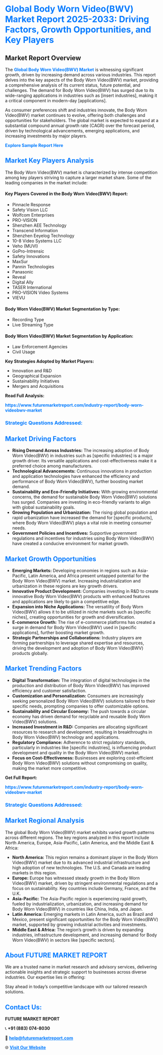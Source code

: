 <h1 style="color: #007BFF;">Global Body Worn Video(BWV) Market Report 2025-2033: Driving Factors, Growth Opportunities, and Key Players</h1>

<section id="overview">
<h2>Market Report Overview</h2>
<p>The <a href="https://www.futuremarketreport.com/industry-report/body-worn-videobwv-market" style="color: #007BFF; text-decoration: none;"><strong>Global Body Worn Video(BWV) Market</strong></a> is witnessing significant growth, driven by increasing demand across various industries. This report delves into the key aspects of the Body Worn Video(BWV) market, providing a comprehensive analysis of its current status, future potential, and challenges. The demand for Body Worn Video(BWV) has surged due to its wide-ranging applications in industries such as [insert industries], making it a critical component in modern-day [applications].</p>
<p>As consumer preferences shift and industries innovate, the Body Worn Video(BWV) market continues to evolve, offering both challenges and opportunities for stakeholders. The global market is expected to expand at a substantial compound annual growth rate (CAGR) over the forecast period, driven by technological advancements, emerging applications, and increasing investments by major players.</p>
</section>

<section id="overview">
<p><a href="https://www.futuremarketreport.com/request-sample/reportId=81315" style="color: #007BFF; text-decoration: none;"><strong>Explore Sample Report Here</strong></a></p>
</section>

<section id="key-players">
<h2 style="color: #007BFF;">Market Key Players Analysis</h2>
<p>The Body Worn Video(BWV) market is characterized by intense competition among key players striving to capture a larger market share. Some of the leading companies in the market include:</p>
<h4>Key Players Covered in the Body Worn Video(BWV) Report:</h4>
<ul><li>Pinnacle Response</li><li>Safety Vision LLC</li><li>Wolfcom Enterprises</li><li>PRO-VISION</li><li>Shenzhen AEE Technology</li><li>Transcend Information</li><li>Shenzhen Eeyelog Technology</li><li>10-8 Video Systems LLC</li><li>Veho (MUVI)</li><li>GoPro-Intrensic</li><li>Safety Innovations</li><li>MaxSur</li><li>Pannin Technologies</li><li>Panasonic</li><li>Reveal</li><li>Digital Ally</li><li>TASER International</li><li>PRO-VISION Video Systems</li><li>VIEVU</li></ul>
<h4>Body Worn Video(BWV) Market Segmentation by Type:</h4>
<ul><li>Recording Type</li><li>Live Streaming Type</li></ul>

<h4>Body Worn Video(BWV) Market Segmentation by Application:</h4>
<ul><li>Law Enforcement Agencies</li><li>Civil Usage</li></ul>
<p><strong>Key Strategies Adopted by Market Players:</strong></p>
<ul>
<li>Innovation and R&D</li>
<li>Geographical Expansion</li>
<li>Sustainability Initiatives</li>
<li>Mergers and Acquisitions</li>
</ul>
</section>

<section>
<p><strong>Read Full Analysis: </strong></p><a href="https://www.futuremarketreport.com/industry-report/body-worn-videobwv-market" style="color: #007BFF; text-decoration: none;"><strong>https://www.futuremarketreport.com/industry-report/body-worn-videobwv-market</strong></a>
<h3 style="color: #007BFF;">Strategic Questions Addressed:</h3>
</section>

<section id="driving-factors">
<h2 style="color: #007BFF;">Market Driving Factors</h2>
<ul>
<li><strong>Rising Demand Across Industries:</strong> The increasing adoption of Body Worn Video(BWV) in industries such as [specific industries] is a major growth driver. Its versatile applications and cost-effectiveness make it a preferred choice among manufacturers.</li>
<li><strong>Technological Advancements:</strong> Continuous innovations in production and application technologies have enhanced the efficiency and performance of Body Worn Video(BWV), further boosting market demand.</li>
<li><strong>Sustainability and Eco-Friendly Initiatives:</strong> With growing environmental concerns, the demand for sustainable Body Worn Video(BWV) solutions has surged. Companies are investing in eco-friendly variants to align with global sustainability goals.</li>
<li><strong>Growing Population and Urbanization:</strong> The rising global population and rapid urbanization have increased the demand for [specific products], where Body Worn Video(BWV) plays a vital role in meeting consumer needs.</li>
<li><strong>Government Policies and Incentives:</strong> Supportive government regulations and incentives for industries using Body Worn Video(BWV) have created a conducive environment for market growth.</li>
</ul>
</section>

<section id="growth-opportunities">
<h2 style="color: #007BFF;">Market Growth Opportunities</h2>
<ul>
<li><strong>Emerging Markets:</strong> Developing economies in regions such as Asia-Pacific, Latin America, and Africa present untapped potential for the Body Worn Video(BWV) market. Increasing industrialization and urbanization in these regions are key growth drivers.</li>
<li><strong>Innovative Product Development:</strong> Companies investing in R&D to create innovative Body Worn Video(BWV) products with enhanced features and applications are likely to gain a competitive edge.</li>
<li><strong>Expansion into Niche Applications:</strong> The versatility of Body Worn Video(BWV) allows it to be utilized in niche markets such as [specific niches], creating opportunities for growth and diversification.</li>
<li><strong>E-commerce Growth:</strong> The rise of e-commerce platforms has created a surge in demand for Body Worn Video(BWV) used in [specific applications], further boosting market growth.</li>
<li><strong>Strategic Partnerships and Collaborations:</strong> Industry players are forming partnerships to leverage shared expertise and resources, driving the development and adoption of Body Worn Video(BWV) products globally.</li>
</ul>
</section>

<section id="trending-factors">
<h2 style="color: #007BFF;">Market Trending Factors</h2>
<ul>
<li><strong>Digital Transformation:</strong> The integration of digital technologies in the production and distribution of Body Worn Video(BWV) has improved efficiency and customer satisfaction.</li>
<li><strong>Customization and Personalization:</strong> Consumers are increasingly seeking personalized Body Worn Video(BWV) solutions tailored to their specific needs, prompting companies to offer customizable options.</li>
<li><strong>Sustainability and Circular Economy:</strong> The push towards a circular economy has driven demand for recyclable and reusable Body Worn Video(BWV) solutions.</li>
<li><strong>Increased Investment in R&D:</strong> Companies are allocating significant resources to research and development, resulting in breakthroughs in Body Worn Video(BWV) technology and applications.</li>
<li><strong>Regulatory Compliance:</strong> Adherence to strict regulatory standards, particularly in industries like [specific industries], is influencing product development and quality in the Body Worn Video(BWV) market.</li>
<li><strong>Focus on Cost-Effectiveness:</strong> Businesses are exploring cost-efficient Body Worn Video(BWV) solutions without compromising on quality, making the market more competitive.</li>
</ul>
</section>

<section>
<p><strong>Get Full Report: </strong></p><a href="https://www.futuremarketreport.com/industry-report/body-worn-videobwv-market" style="color: #007BFF; text-decoration: none;"><strong>https://www.futuremarketreport.com/industry-report/body-worn-videobwv-market</strong></a>
<h3 style="color: #007BFF;">Strategic Questions Addressed:</h3>
</section>


<section id="regional-analysis">
<h2 style="color: #007BFF;">Market Regional Analysis</h2>
<p>The global Body Worn Video(BWV) market exhibits varied growth patterns across different regions. The key regions analyzed in this report include North America, Europe, Asia-Pacific, Latin America, and the Middle East & Africa:</p>
<ul>
<li><strong>North America:</strong> This region remains a dominant player in the Body Worn Video(BWV) market due to its advanced industrial infrastructure and high adoption of new technologies. The U.S. and Canada are leading markets in this region.</li>
<li><strong>Europe:</strong> Europe has witnessed steady growth in the Body Worn Video(BWV) market, driven by stringent environmental regulations and a focus on sustainability. Key countries include Germany, France, and the U.K.</li>
<li><strong>Asia-Pacific:</strong> The Asia-Pacific region is experiencing rapid growth, fueled by industrialization, urbanization, and increasing demand for Body Worn Video(BWV) in countries like China, India, and Japan.</li>
<li><strong>Latin America:</strong> Emerging markets in Latin America, such as Brazil and Mexico, present significant opportunities for the Body Worn Video(BWV) market, supported by growing industrial activities and investments.</li>
<li><strong>Middle East & Africa:</strong> The region’s growth is driven by expanding industries, infrastructure development, and increasing demand for Body Worn Video(BWV) in sectors like [specific sectors].</li>
</ul>
</section>

<footer>
<h2 style="color: #007BFF;">About FUTURE MARKET REPORT</h2>
<p>We are a trusted name in market research and advisory services, delivering actionable insights and strategic support to businesses across diverse industries. Our expertise lies in offering:</p>

<p>Stay ahead in today’s competitive landscape with our tailored research solutions.</p>

<h2 style="color: #007BFF;">Contact Us:</h2>
<p><strong>FUTURE MARKET REPORT</strong></p>
<p>📞 <strong>+91 (883) 074-8030</strong></p>
<p>📧 <strong><a href="mailto:help@futuremarketreport.com" style="color: #007BFF;">help@futuremarketreport.com</a></strong></p>
<p>🌐 <strong><a href="https://www.futuremarketreport.com/" style="color: #007BFF;">Visit Our Website</a></strong></p>
</footer>